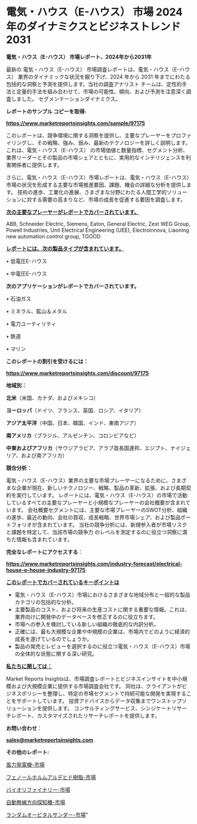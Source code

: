 # 電気・ハウス（E-ハウス） 市場 2024 年のダイナミクスとビジネストレンド 2031

<strong>電気・ハウス（E-ハウス） 市場レポート、2024年から2031年</strong>

最新の 電気・ハウス（E-ハウス） 市場調査レポートは、電気・ハウス（E-ハウス） 業界のダイナミックな状況を掘り下げ、2024 年から 2031 年までにわたる包括的な洞察と予測を提供します。当社の調査アナリスト チームは、定性的手法と定量的手法を組み合わせて、市場の可能性、傾向、および予測を注意深く調査しました。 セグメンテーションダイナミクス。



<strong>レポートのサンプル コピーを取得:</strong> <a href=https://www.marketreportsinsights.com/sample/97175>

<strong><u>https://www.marketreportsinsights.com/sample/97175</u></strong></a>

このレポートは、競争環境に関する洞察を提供し、主要なプレーヤーをプロファイリングし、その戦略、強み、弱み、最新のテクノロジーを詳しく説明します。 これは、電気・ハウス（E-ハウス） の市場価値と数量指標、セグメント分析、業界リーダーとその製品の市場シェアとともに、実用的なインテリジェンスを利害関係者に提供します。

さらに、電気・ハウス（E-ハウス）市場レポートは、電気・ハウス（E-ハウス）市場の状況を形成する主要な市場推進要因、課題、機会の詳細な分析を提供します。 技術の進歩、工業化の進展、さまざまな分野にわたる人間工学的ソリューションに対する需要の高まりなど、市場の成長を促進する要因を調査します。



<strong><u>次の主要なプレーヤーがレポートでカバーされています。</u></strong>

ABB, Schneider Electric, Siemens, Eaton, General Electric, Zest WEG Group, Powell Industries, Unit Electrical Engineering (UEE), Electroinnova, Liaoning new automation control group, TGOOD



<strong><u><b>レポートには、次の製品タイプが含まれています。</b></u></strong>

• 低電圧E-ハウス

• 中電圧E-ハウス



<strong><b>次のアプリケーションがレポートでカバーされています。</b></strong>

• 石油ガス

• ミネラル、鉱山＆メタル

• 電力ユーティリティ

• 鉄道

• マリン



<strong><b>このレポートの割引を受けるには：</b></strong><a href=https://www.marketreportsinsights.com/discount/97175>

<strong><u>https://www.marketreportsinsights.com/discount/97175</u></strong></a>



<strong>地域別：</strong>



<strong>北米</strong>（米国、カナダ、およびメキシコ）



<strong>ヨーロッパ</strong>（ドイツ、フランス、英国、ロシア、イタリア）



<strong>アジア太平洋</strong>（中国、日本、韓国、インド、東南アジア）



<strong>南アメリカ</strong>（ブラジル、アルゼンチン、コロンビアなど）



<strong>中東およびアフリカ</strong>（サウジアラビア、アラブ首長国連邦、エジプト、ナイジェリア、および南アフリカ）



<strong>競合分析：</strong>

電気・ハウス（E-ハウス）業界の主要な市場プレーヤーになるために、さまざまな企業が現在、新しいテクノロジー、戦略、製品の革新、拡張、および長期契約を実行しています。 レポートには、電気・ハウス（E-ハウス）の市場で活動しているすべての主要なプレーヤーと小規模なプレーヤーの会社概要が含まれています。 会社概要セグメントには、主要な市場プレーヤーのSWOT分析、組織の進歩、最近の動向、会社の買収、成長戦略、世界市場シェア、および製品ポートフォリオが含まれています。 当社の競争分析には、新規参入者が市場リスクと課題を特定して、当該市場の競争力 のレベルを測定するのに役立つ洞察に満ちた情報も含まれています。



<strong>完全なレポートにアクセスする</strong>：

<a href=https://www.marketreportsinsights.com/industry-forecast/electrical-house-e-house-industry-97175>

<strong><u>https://www.marketreportsinsights.com/industry-forecast/electrical-house-e-house-industry-97175</u></strong></a>



<strong><u><b>このレポートでカバーされているキーポイントは</b></u></strong>
<ul>
  <li>電気・ハウス（E-ハウス）市場におけるさまざまな地域分布と一般的な製品カテゴリの包括的な分析。</li>
  <li>主要製品のコスト、および将来の生産コストに関する重要な情報。これは、業界向けに開発中のデータベースを修正するのに役立ちます。</li>
  <li>市場への参入を検討している新しい組織の徹底的な内訳分析。</li>
  <li>正確には、最も大規模な企業や中規模の企業は、市場内でどのように経済的成長を遂げているのでしょうか。</li>
  <li>製品の発売とレビューを選択するのに役立つ電気・ハウス（E-ハウス）市場の全体的な状態に関する深い研究。</li>
</ul>


<strong><u><b>私たちに関しては：</b></u></strong>

Market Reports Insightsは、市場調査レポートとビジネスインサイトを中小規模および大規模企業に提供する市場調査会社です。 同社は、クライアントがビジネスポリシーを整理し、特定の市場セグメントで持続可能な開発を実現することをサポートしています。 投資アドバイスからデータ収集までワンストップソリューションを提供します。 コンサルティングサービス、シンジケートリサーチレポート、カスタマイズされたリサーチレポートを提供します。



<strong><b>お問い合わせ</b></strong>：

<a href=mailto:sales@marketreportsinsights.com>

<strong><u>sales@marketreportsinsights.com</u></strong></a>



<strong>その他のレポート:</strong>

<a href=https://www.linkedin.com/pulse/風力発電機-市場-2023-swot-分析と最新イノベーション-2030-pr-news-hub-7nd9f/>風力発電機-市場</a>

<a href=https://www.linkedin.com/pulse/フェノールホルムアルデヒド樹脂-市場-2023-総利益と主要ベンダー-pplif/>フェノールホルムアルデヒド樹脂-市場</a>

<a href=https://www.linkedin.com/pulse/バイオリファイナリー-市場-2030-年までの需要に焦点を当てた-2023-up5vc/>バイオリファイナリー-市場</a>

<a href=https://www.linkedin.com/pulse/自動無線方向探知機-市場-2023-最新の-cagr-および成長分析-2030-zid0f/>自動無線方向探知機-市場</a>

<a href=https://www.linkedin.com/pulse/ランダムオービタルサンダー-市場-2023-収益と成長ドライバー-2030-4gy4f/>ランダムオービタルサンダー-市場</a>"
